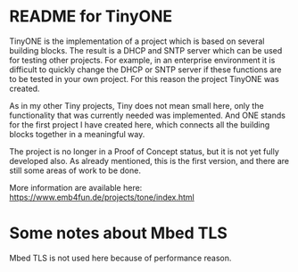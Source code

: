 # README for TinyONE
TinyONE is the implementation of a project which is based on several building blocks. 
The result is a DHCP and SNTP server which can be used for testing other projects. 
For example, in an enterprise environment it is difficult to quickly change the DHCP 
or SNTP server if these functions are to be tested in your own project. For this reason 
the project TinyONE was created.

As in my other Tiny projects, Tiny does not mean small here, only the functionality 
that was currently needed was implemented. And ONE stands for the first project I have 
created here, which connects all the building blocks together in a meaningful way.

The project is no longer in a Proof of Concept status, but it is not yet fully developed 
also. As already mentioned, this is the first version, and there are still some areas of 
work to be done.

More information are available here: 
https://www.emb4fun.de/projects/tone/index.html

# Some notes about Mbed TLS
Mbed TLS is not used here because of performance reason.
